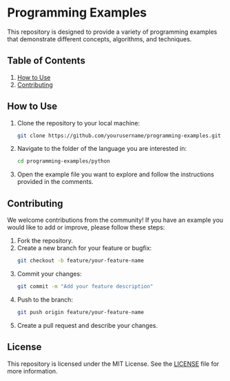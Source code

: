 # Programming Examples

This repository is designed to provide a variety of programming examples that demonstrate different concepts, algorithms, and techniques.

## Table of Contents
1. [How to Use](#how-to-use)
2. [Contributing](#contributing)

## How to Use

1. Clone the repository to your local machine:
   ```bash
   git clone https://github.com/yourusername/programming-examples.git
   ```
2. Navigate to the folder of the language you are interested in:
   ```bash
   cd programming-examples/python
   ```
3. Open the example file you want to explore and follow the instructions provided in the comments.

## Contributing

We welcome contributions from the community! If you have an example you would like to add or improve, please follow these steps:

1. Fork the repository.
2. Create a new branch for your feature or bugfix:
   ```bash
   git checkout -b feature/your-feature-name
   ```
3. Commit your changes:
   ```bash
   git commit -m "Add your feature description"
   ```
4. Push to the branch:
   ```bash
   git push origin feature/your-feature-name
   ```
5. Create a pull request and describe your changes.

## License

This repository is licensed under the MIT License. See the [LICENSE](LICENSE) file for more information.
